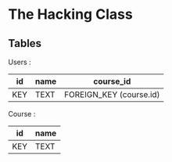 # The Hacking Class

## Tables

Users :

| id  | name | course_id               |
| --- | ---- | ----------------------- |
| KEY | TEXT | FOREIGN_KEY (course.id) |

Course :

| id  | name |
| --- | ---- |
| KEY | TEXT | 
